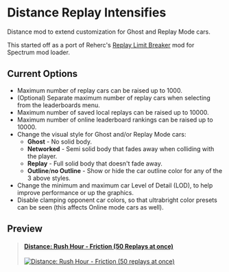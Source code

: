 # Distance Replay Intensifies

Distance mod to extend customization for Ghost and Replay Mode cars.

This started off as a port of Reherc's [Replay Limit Breaker](https://github.com/REHERC/Replay-Limit-Breaker) mod for Spectrum mod loader.

## Current Options

* Maximum number of replay cars can be raised up to 1000.
* (Optional) Separate maximum number of replay cars when selecting from the leaderboards menu.
* Maximum number of saved local replays can be raised up to 10000.
* Maximum number of online leaderboard rankings can be raised up to 10000.
* Change the visual style for Ghost and/or Replay Mode cars:
    * **Ghost** - No solid body.
    * **Networked** - Semi solid body that fades away when colliding with the player.
    * **Replay** - Full solid body that doesn't fade away.
    * **Outline**/**no Outline** - Show or hide the car outline color for any of the 3 above styles.
* Change the minimum and maximum car Level of Detail (LOD), to help improve performance or up the graphics.
* Disable clamping opponent car colors, so that ultrabright color presets can be seen (this affects Online mode cars as well).


## Preview

> #### **[Distance: Rush Hour - Friction (50 Replays at once)](https://www.youtube.com/watch?v=tsvFKG1aANU)**
> [![Distance: Rush Hour - Friction (50 replays at once)](https://img.youtube.com/vi/tsvFKG1aANU/0.jpg)](https://www.youtube.com/watch?v=tsvFKG1aANU)

